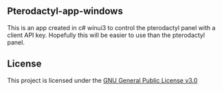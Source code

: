 ﻿## Pterodactyl-app-windows
This is an app created in c# winui3 to control the pterodactyl panel with a client API key. Hopefully this will be easier to use than the pterodactyl panel.
## License
This project is licensed under the [GNU General Public License v3.0](https://choosealicense.com/licenses/gpl-3.0/)